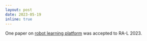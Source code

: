 ```yaml
---
layout: post
date: 2023-05-19
inline: true
---
```


One paper on [robot learning platform](https://arxiv.org/abs/2301.00452) was accepted to RA-L 2023.
